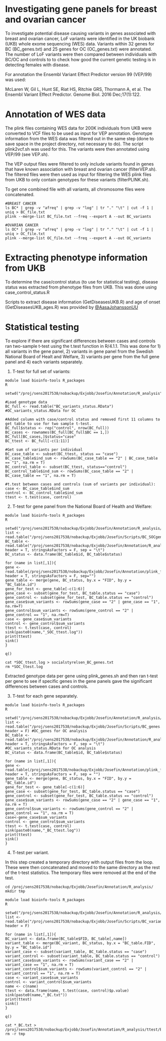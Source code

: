 # Investigating gene panels for breast and ovarian cancer
To investigate potential disease causing variants in genes associated with breast and ovarian cancer, LoF variants were identified in the UK biobank (UKB) whole exome sequencing (WES) data. Variants within 32 genes for BC (BC_genes.txt) and 25 genes for OC (OC_genes.txt) were annotated. The number of LoF variants were then compared between individuals with BC/OC and controls to to check how good the current genetic testing is in detecting females with disease.

For annotation the Ensembl Variant Effect Predictor version 99 (VEP/99) was used:

McLaren W, Gil L, Hunt SE, Riat HS, Ritchie GRS, Thormann A, et al. The Ensembl Variant Effect Predictor. Genome Biol. 2016 Dec;17(1):122.


# Annotation of WES data
The plink files containing WES data for 200K individuals from UKB were converted to VCF files to be used as input for VEP annotation. Genotype information from the WES data was filtered out in the same step (done to save space in the project directory, not necessary to do). The script plink2vcf.sh was used for this. The variants were then annotated using VEP/99 (see VEP.sh).

The VEP output files were filtered to only include variants found in genes that have known association with breast and ovarian cancer (filterVEP.sh). The filtered files were then used as input for filtering the WES plink files from UKB to only contain genotypes for these variants (filterPLINK.sh).

To get one combined file with all variants, all chromosome files were concatenated. 

```
#BREAST CANCER
ls BC* | grep -v "afreq" | grep -v "log" | tr "." "\t" | cut -f 1 | uniq > BC_file.txt
plink --merge-list BC_file.txt --freq --export A --out BC_variants

#OVARIAN CANCER
ls OC* | grep -v "afreq" | grep -v "log" | tr "." "\t" | cut -f 1 | uniq > OC_file.txt
plink --merge-list OC_file.txt --freq --export A --out OC_variants
```

# Extracting phenotype information from UKB
To determine the case/control status (to use for statistical testing), disease status was extracted from phenotype files from UKB. This was done using case_control_status.R 

Scripts to extract disease information (GetDiseasesUKB.R) and age of onset (GetDiseasesUKB_ages.R) was provided by [@AasaJohanssonUU](https://github.com/AasaJohanssonUU) 

# Statistical testing
To explore if there are significant differences between cases and controls ran two-sample t-test using the t.test function in R/4.1.1. This was done for 1) all variants in the gene panel, 2) variants in gene panel from the Swedish National Board of Healt and Welfare, 3) variants per gene from the full gene panel and 4) each variants separately. 

1) T-test for full set of variants:
```
module load bioinfo-tools R_packages
R

setwd("/proj/sens2017538/nobackup/Exjobb/Josefin/Annotation/R_analysis")

#Load genotype data
BC_full <- read.table("BC_variants_status.RData") #OC_variants_status.RData for OC

#Added column with case/control status and removed first 11 columns to get table to use for two sample t-test.
BC_full$status <- rep("control", nrow(BC_full))
BC_cases <- rownames(BC_full[BC_full$BC == 1,])
BC_full[BC_cases,]$status="case"
BC_ttest <- BC_full[-c(1:11)]
 
#Get sum of variants per individual
BC_case_table <- subset(BC_ttest, status == "case")
BC_case_table$ind_sum <- rowSums(BC_case_table == "2" | BC_case_table == "1", na.rm = T)
BC_control_table <- subset(BC_ttest, status=="control")
BC_control_table$ind_sum <- rowSums(BC_case_table == "2" | BC_case_table == "1", na.rm = T)

#t.test between cases and controls (sum of variants per individual):
case <- BC_case_table$ind_sum
control <- BC_control_table$ind_sum
ttest <- t.test(case, control)
```

2) T-test for gene panel from the National Board of Health and Welfare:
```
module load bioinfo-tools R_packages
R

setwd("/proj/sens2017538/nobackup/Exjobb/Josefin/Annotation/R_analysis/ttest")
list <- read.table("/proj/sens2017538/nobackup/Exjobb/Josefin/Scripts/BC_SOCgenes.txt",header=F)
BC_table <- read.table("/proj/sens2017538/nobackup/Exjobb/Josefin/Annotation/R_analysis/BC_variants_status.RData", header = T, stringsAsFactors = F, sep = "\t")
BC_status <- data.frame(BC_table$id, BC_table$status)

for (name in list[,1]){
gene <- read.table(/proj/sens2017538/nobackup/Exjobb/Josefin/Annotation/plink_files/genes/paste0(name,"_BC.raw"), header = T, stringsAsFactors = F, sep="")
gene_table <- merge(gene, BC_status, by.x = "FID", by.y = "BC_table.id")
gene_for_test <- gene_table[-c(1:6)]
gene_case <- subset(gene_for_test, BC_table.status == "case")
gene_control <- subset(gene_for_test, BC_table.status == "control")
gene_case$sum_variants <- rowSums(gene_case == "2" | gene_case == "1", na.rm=T)
gene_control$sum_variants <- rowSums(gene_control == "2" | gene_control == "1", na.rm=T)
case <- gene_case$sum_variants
control <- gene_control$sum_variants
ttest <- t.test(case, control)
sink(paste0(name,"_SOC_ttest.log"))
print(ttest)
sink()
}

q()

cat *SOC_ttest.log > socialstyrelsen_BC_genes.txt
rm *SOC_ttest.log
```

Extracted genotype data per gene using plink_genes.sh and then ran t-test per gene to see if specific genes in the gene panels gave the significant differences between cases and controls.

3) T-test for each gene separately.

```
module load bioinfo-tools R_packages
R

setwd("/proj/sens2017538/nobackup/Exjobb/Josefin/Annotation/R_analysis/ttest")
list <- read.table("/proj/sens2017538/nobackup/Exjobb/Josefin/Scripts/BC_genes.txt", header = F) #OC_genes for OC analysis
BC_table <- read.table("/proj/sens2017538/nobackup/Exjobb/Josefin/Annotation/R_analysis/BC_variants_status.RData", header = T, stringsAsFactors = F, sep = "\t") #OC_variants_status.RData for OC analysis
BC_status <- data.frame(BC_table$id, BC_table$status)

for (name in list[,1]){
gene <- read.table(/proj/sens2017538/nobackup/Exjobb/Josefin/Annotation/plink_files/genes/paste0(name,"_BC.raw"), header = T, stringsAsFactors = F, sep = "")
gene_table <- merge(gene, BC_status, by.x = "FID", by.y = "BC_table.id")
gene_for_test <- gene_table[-c(1:6)]
gene_case <- subset(gene_for_test, BC_table.status == "case")
gene_control <- subset(gene_for_test, BC_table.status == "control")
gene_case$sum_variants <- rowSums(gene_case == "2" | gene_case == "1", na.rm = T)
gene_control$sum_variants <- rowSums(gene_control == "2" | gene_control == "1", na.rm = T)
case<-gene_case$sum_variants
control <- gene_control$sum_variants
ttest <- t.test(case, control)
sink(paste0(name,"_BC_ttest.log"))
print(ttest)
sink()
}
```

4) T-test per variant. 

In this step created a temporary directory with output files from the loop. These were then concatenated and moved to the same directory as the rest of the t-test statistics. The temporary files were removed at the end of the test.

```
cd /proj/sens2017538/nobackup/Exjobb/Josefin/Annotation/R_analysis/
mkdir tmp

module load bioinfo-tools R_packages
R

setwd("/proj/sens2017538/nobackup/Exjobb/Josefin/Annotation/R_analysis/tmp")
list <- read.table("/proj/sens2017538/nobackup/Exjobb/Josefin/Scripts/BC_variants.txt", header = F)

for (name in list[,1]){
BC_variant <- data.frame(BC_table$FID, BC_table[,name])
variant_table <- merge(BC_variant, BC_status, by.x = "BC_table.FID", by.y = "BC_table.id")
variant_case <- subset(variant_table, BC_table.status == "case")
variant_control <- subset(variant_table, BC_table.status == "control")
variant_case$sum_variants <- rowSums(variant_case == "2" | variant_case == "1", na.rm = T)
variant_control$sum_variants <- rowSums(variant_control == "2" | variant_control == "1", na.rm = T)
case <- variant_case$sum_variants
control <- variant_control$sum_variants
name <- c(name)
ttest <- data.frame(name, t.test(case, control)$p.value)
sink(paste0(name,"_BC.txt"))
print(ttest)
sink()
}

q()

cat *_BC.txt > /proj/sens2017538/nobackup/Exjobb/Josefin/Annotation/R_analysis/ttest/BC_variants_pvalue.txt
rm -r tmp
```

